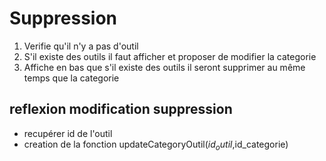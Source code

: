 # Suppression 

1. Verifie qu'il n'y a pas d'outil 
2. S'il existe des outils il faut afficher et proposer de modifier la categorie 
3. Affiche en bas que s'il existe des outils il seront supprimer au même temps que la categorie 

## reflexion modification suppression
- recupérer id de l'outil 
- creation de la fonction updateCategoryOutil($id_outil,$id_categorie)